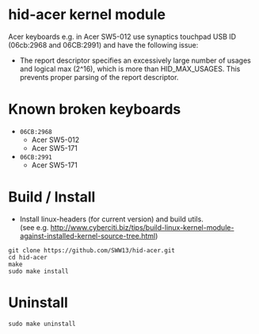 # hid-acer kernel module

Acer keyboards e.g. in Acer SW5-012 use synaptics touchpad USB ID
(06cb:2968 and 06CB:2991) and have the following issue:
 - The report descriptor specifies an excessively large number of usages
   and logical max (2^16), which is more than HID_MAX_USAGES. This prevents
   proper parsing of the report descriptor.

# Known broken keyboards
* `06CB:2968`
  * Acer SW5-012
  * Acer SW5-171
* `06CB:2991`
  * Acer SW5-171

# Build / Install
* Install linux-headers (for current version) and build utils.  
  (see e.g. http://www.cyberciti.biz/tips/build-linux-kernel-module-against-installed-kernel-source-tree.html)

```
git clone https://github.com/SWW13/hid-acer.git
cd hid-acer
make
sudo make install
```

# Uninstall
```
sudo make uninstall
```
